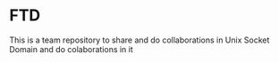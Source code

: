 # FTD
This is a team repository to share and do collaborations in Unix Socket Domain and do colaborations in it
